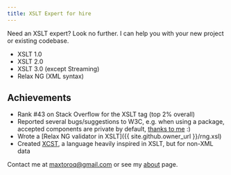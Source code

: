 ```yaml
---
title: XSLT Expert for hire
---
```


Need an XSLT expert? Look no further. I can help you with your new project or existing codebase.

- XSLT 1.0
- XSLT 2.0
- XSLT 3.0 (except Streaming)
- Relax NG (XML syntax)

## Achievements

- Rank #43 on Stack Overflow for the XSLT tag (top 2% overall)
- Reported several bugs/suggestions to W3C, e.g. when using a package, accepted components are private by default, [thanks to me](https://www.w3.org/Bugs/Public/show_bug.cgi?id=29574) :)
- Wrote a [Relax NG validator in XSLT]({{ site.github.owner_url }}/rng.xsl)
- Created [XCST](/XCST/), a language heavily inspired in XSLT, but for non-XML data

Contact me at maxtoroq@gmail.com or see my [about](/p/about-me.html) page.

